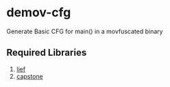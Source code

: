 # demov-cfg
Generate Basic CFG for main() in a movfuscated binary

## Required Libraries

  1. [lief](https://github.com/lief-project/LIEF)
  2. [capstone](http://www.capstone-engine.org/)
